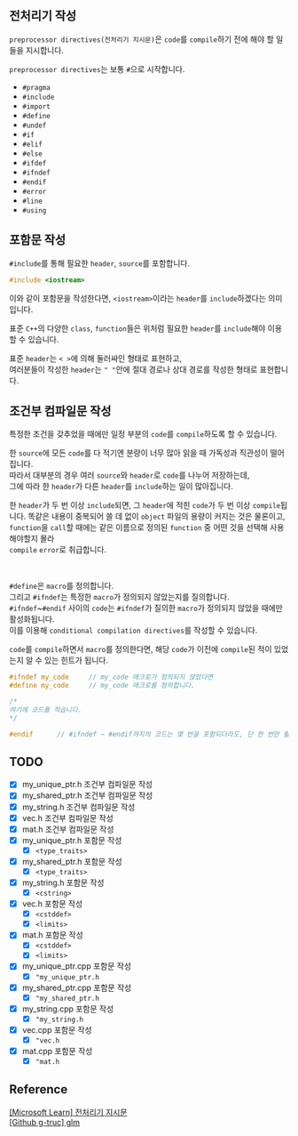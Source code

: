 ## 전처리기 작성

`preprocessor directives(전처리기 지시문)`은 `code`를 `compile`하기 전에 해야 할 일들을 지시합니다.

`preprocessor directives`는 보통 `#`으로 시작합니다.

- `#pragma`
- `#include`
- `#import`
- `#define`
- `#undef`
- `#if`
- `#elif`
- `#else`
- `#ifdef`
- `#ifndef`
- `#endif`
- `#error`
- `#line`
- `#using`

## 포함문 작성

`#include`를 통해 필요한 `header`, `source`를 포함합니다.   
```cpp
#include <iostream>
```
이와 같이 포함문을 작성한다면, `<iostream>`이라는 `header`를 `include`하겠다는 의미입니다.

표준 `C++`의 다양한 `class`, `function`들은 위처럼 필요한 `header`를 `include`해야 이용할 수 있습니다.

표준 `header`는 `< >`에 의해 둘러싸인 형태로 표현하고,   
여러분들이 작성한 `header`는 `" "`안에 절대 경로나 상대 경로를 작성한 형태로 표현합니다.

## 조건부 컴파일문 작성

특정한 조건을 갖추었을 때에만 일정 부분의 `code`를 `compile`하도록 할 수 있습니다.

한 `source`에 모든 `code`를 다 적기엔 분량이 너무 많아 읽을 때 가독성과 직관성이 떨어집니다.   
따라서 대부분의 경우 여러 `source`와 `header`로 `code`를 나누어 저장하는데,   
그에 따라 한 `header`가 다른 `header`를 `include`하는 일이 많아집니다.

한 `header`가 두 번 이상 `include`되면, 그 `header`에 적힌 `code`가 두 번 이상 `compile`됩니다.
똑같은 내용이 중복되어 쓸 데 없이 `object` 파일의 용량이 커지는 것은 물론이고,   
`function`을 `call`할 때에는 같은 이름으로 정의된 `function` 중 어떤 것을 선택해 사용해야할지 몰라   
`compile` `error`로 취급합니다.

<br>

`#define`은 `macro`를 정의합니다.   
그리고 `#ifndef`는 특정한 `macro`가 정의되지 않았는지를 질의합니다.   
`#ifndef`~`#endif` 사이의 `code`는 `#ifndef`가 질의한 `macro`가 정의되지 않았을 때에만 활성화됩니다.   
이를 이용해 `conditional compilation directives`를 작성할 수 있습니다.

`code`를 `compile`하면서 `macro`를 정의한다면, 해당 `code`가 이전에 `compile`된 적이 있었는지 알 수 있는 힌트가 됩니다.

```cpp
#ifndef my_code     // my_code 매크로가 정의되지 않았다면
#define my_code     // my_code 매크로를 정의합니다.

/*
여기에 코드를 적습니다.
*/

#endif      // #ifndef ~ #endif까지의 코드는 몇 번을 포함되더라도, 단 한 번만 활성화됩니다.
```

## TODO

- [X] my_unique_ptr.h 조건부 컴파일문 작성
- [X] my_shared_ptr.h 조건부 컴파일문 작성
- [X] my_string.h 조건부 컴파일문 작성
- [X] vec.h 조건부 컴파일문 작성
- [X] mat.h 조건부 컴파일문 작성
- [X] my_unique_ptr.h 포함문 작성
  - [X] `<type_traits>`
- [X] my_shared_ptr.h 포함문 작성
  - [X] `<type_traits>`
- [X] my_string.h 포함문 작성
  - [X] `<cstring>`
- [X] vec.h 포함문 작성
  - [X] `<cstddef>`
  - [X] `<limits>`
- [X] mat.h 포함문 작성
  - [X] `<cstddef>`
  - [X] `<limits>`
- [X] my_unique_ptr.cpp 포함문 작성
  - [X] `"my_unique_ptr.h`
- [X] my_shared_ptr.cpp 포함문 작성
  - [X] `"my_shared_ptr.h`
- [X] my_string.cpp 포함문 작성
  - [X] `"my_string.h`
- [X] vec.cpp 포함문 작성
  - [X] `"vec.h`
- [X] mat.cpp 포함문 작성
  - [X] `"mat.h`

## Reference

[\[Microsoft Learn\] 전처리기 지시문](https://learn.microsoft.com/ko-kr/cpp/preprocessor/preprocessor-directives?view=msvc-170)   
[\[Github g-truc\] glm](https://github.com/g-truc/glm)